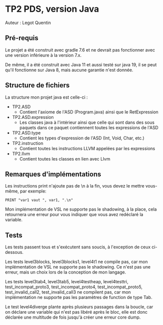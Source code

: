 # TP2 PDS, version Java

Auteur : Legot Quentin

## Pré-requis

Le projet a été construit avec gradle 7.6 et ne devrait pas fonctionner avec une version inférieure à la version 7.x.

De même, il a été construit avec Java 11 et aussi testé sur java 19, il se peut qu'il fonctionne sur Java 8, mais aucune garantie n'est donnée.

## Structure de fichiers

La structure mon projet java est celle-ci :

- TP2.ASD
  - Contient l'axiome de l'ASD (Program.java) ainsi que le RetExpression
- TP2.ASD.expression
  - Les classes java à l'intérieur ainsi que celle qui sont dans des
  sous paquets dans ce paquet contiennent toutes les expressions de l'ASD
- TP2.ASD.type
  - Contient les types d'expression de l'ASD (Int, Void, Char, etc.)
- TP2.instruction
  - Contient toutes les instructions LLVM appelées par les expressions
- TP2.llvm
  - Contient toutes les classes en lien avec Llvm

## Remarques d'implémentations

Les instructions print n'ajoute pas de \n à la fin, vous devez le mettre vous-même, par exemple:

```vsl
PRINT "var1 vaut ", var1, ".\n"
```

Mon implémentation de VSL ne supporte pas le shadowing, à la place, cela retournera une erreur pour vous indiquer que
vous avez redéclaré la variable.

## Tests

Les tests passent tous et s'exécutent sans soucis, à l'exception de ceux ci-dessous.

Les tests level3blocks, level3blocks1, level4t1
ne compile pas, car mon implémentation de VSL ne supporte pas le shadowing.
Ce n'est pas une erreur, mais un choix lors de la conception de mon langage.

Les tests level3tab4, level3tab5, level4testheap, level4testtri, test_incompat_proto3, test_incompat_proto4, 
test_incompat_proto5, test_invalid_call2, test_invalid_call3
ne compilent pas, car mon implémentation ne supporte pas les paramètres de function de type Tab.

Le test level4diverge plante après plusieurs passages dans la boucle, car on déclare une variable qui n'est pas libéré 
après le bloc, elle est donc déclarée une multitude de fois jusqu'à créer une erreur core dump.
